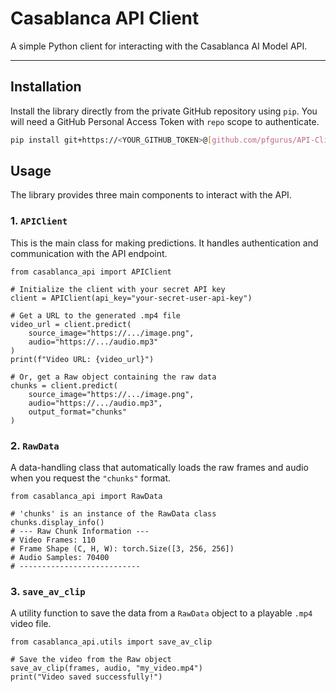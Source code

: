 # Casablanca API Client

A simple Python client for interacting with the Casablanca AI Model API.

---

## Installation

Install the library directly from the private GitHub repository using `pip`. You will need a GitHub Personal Access Token with `repo` scope to authenticate.

```bash
pip install git+https://<YOUR_GITHUB_TOKEN>@[github.com/pfgurus/API-Client.git](https://github.com/pfgurus/API-Client.git)
````

## Usage

The library provides three main components to interact with the API.

### 1. `APIClient`

This is the main class for making predictions. It handles authentication and communication with the API endpoint.

```
from casablanca_api import APIClient

# Initialize the client with your secret API key
client = APIClient(api_key="your-secret-user-api-key")

# Get a URL to the generated .mp4 file
video_url = client.predict(
    source_image="https://.../image.png",
    audio="https://.../audio.mp3"
)
print(f"Video URL: {video_url}")

# Or, get a Raw object containing the raw data
chunks = client.predict(
    source_image="https://.../image.png",
    audio="https://.../audio.mp3",
    output_format="chunks"
)
```

### 2. `RawData`

A data-handling class that automatically loads the raw frames and audio when you request the `"chunks"` format.

```
from casablanca_api import RawData

# 'chunks' is an instance of the RawData class
chunks.display_info()
# --- Raw Chunk Information ---
# Video Frames: 110
# Frame Shape (C, H, W): torch.Size([3, 256, 256])
# Audio Samples: 70400
# ---------------------------
```

### 3. `save_av_clip`

A utility function to save the data from a `RawData` object to a playable `.mp4` video file.

```
from casablanca_api.utils import save_av_clip

# Save the video from the Raw object
save_av_clip(frames, audio, "my_video.mp4")
print("Video saved successfully!")
```
